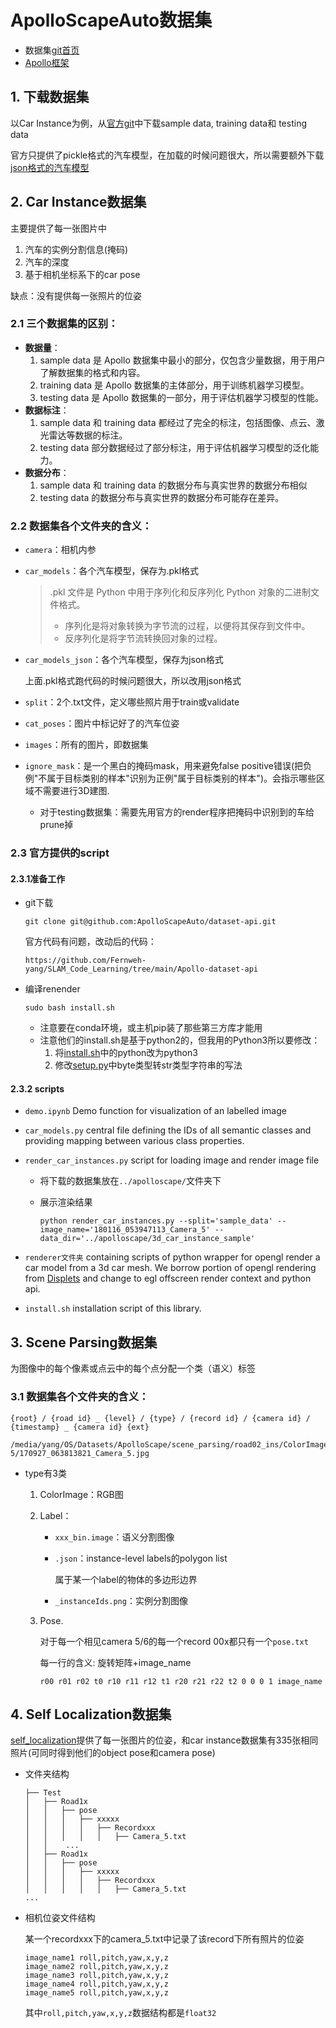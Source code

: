 # ApolloScapeAuto数据集

- 数据集[git首页](https://github.com/ApolloScapeAuto/dataset-api/tree/master)
- [Apollo框架](https://apollo.baidu.com/)

## 1. 下载数据集

以Car Instance为例，从[官方git](https://github.com/ApolloScapeAuto/dataset-api/tree/master/car_instance#3-dataset-download)中下载sample data, training data和 testing data

官方只提供了pickle格式的汽车模型，在加载的时候问题很大，所以需要额外下载[json格式的汽车模型](https://www.kaggle.com/competitions/pku-autonomous-driving/data?select=car_models_json)

## 2. Car Instance数据集

主要提供了每一张图片中

1. 汽车的实例分割信息(掩码)
2. 汽车的深度 
3. 基于相机坐标系下的car pose

缺点：没有提供每一张照片的位姿

### 2.1 三个数据集的区别：

- **数据量**：
  1. sample data 是 Apollo 数据集中最小的部分，仅包含少量数据，用于用户了解数据集的格式和内容。
  2. training data 是 Apollo 数据集的主体部分，用于训练机器学习模型。
  3. testing data 是 Apollo 数据集的一部分，用于评估机器学习模型的性能。
- **数据标注**：
  1. sample data 和 training data 都经过了完全的标注，包括图像、点云、激光雷达等数据的标注。
  2. testing data 部分数据经过了部分标注，用于评估机器学习模型的泛化能力。
- **数据分布**：
  1. sample data 和 training data 的数据分布与真实世界的数据分布相似
  2. testing data 的数据分布与真实世界的数据分布可能存在差异。

### 2.2 数据集各个文件夹的含义：

- `camera`：相机内参

- `car_models`：各个汽车模型，保存为.pkl格式

  >.pkl 文件是 Python 中用于序列化和反序列化 Python 对象的二进制文件格式。
  >
  >- 序列化是将对象转换为字节流的过程，以便将其保存到文件中。
  >- 反序列化是将字节流转换回对象的过程。

- `car_models_json`：各个汽车模型，保存为json格式

  上面.pkl格式跑代码的时候问题很大，所以改用json格式

- `split`：2个.txt文件，定义哪些照片用于train或validate

- `cat_poses`：图片中标记好了的汽车位姿

- `images`：所有的图片，即数据集

- `ignore_mask`：是一个黑白的掩码mask，用来避免false positive错误(把负例"不属于目标类别的样本"识别为正例"属于目标类别的样本")。会指示哪些区域不需要进行3D建图.

  - 对于testing数据集：需要先用官方的render程序把掩码中识别到的车给prune掉

### 2.3 官方提供的script

#### 2.3.1准备工作

- git下载

  ```
  git clone git@github.com:ApolloScapeAuto/dataset-api.git
  ```

  官方代码有问题，改动后的代码：

  ```
  https://github.com/Fernweh-yang/SLAM_Code_Learning/tree/main/Apollo-dataset-api
  ```

- 编译renender

  ```
  sudo bash install.sh
  ```

  - 注意要在conda环境，或主机pip装了那些第三方库才能用
  - 注意他们的install.sh是基于python2的，但我用的Python3所以要修改：
    1. 将[install.sh](https://github.com/Fernweh-yang/SLAM_Code_Learning/blob/main/Apollo-dataset-api/car_instance/install.sh)中的python改为python3
    2. 修改[setup.py](https://github.com/Fernweh-yang/SLAM_Code_Learning/blob/main/Apollo-dataset-api/car_instance/renderer/setup.py)中byte类型转str类型字符串的写法

#### 2.3.2 scripts

- `demo.ipynb` Demo function for visualization of an labelled image

- `car_models.py` central file defining the IDs of all semantic classes and providing mapping between various class properties.

- `render_car_instances.py` script for loading image and render image file

  - 将下载的数据集放在`../apolloscape/`文件夹下

  - 展示渲染结果

    ```shell
    python render_car_instances.py --split='sample_data' --image_name='180116_053947113_Camera_5' --data_dir='../apolloscape/3d_car_instance_sample'
    ```

- `renderer文件夹` containing scripts of python wrapper for opengl render a car model from a 3d car mesh. We borrow portion of opengl rendering from [Displets](http://www.cvlibs.net/projects/displets/) and change to egl offscreen render context and python api.
- `install.sh` installation script of this library.



## 3. Scene Parsing数据集

为图像中的每个像素或点云中的每个点分配一个类（语义）标签

### 3.1 数据集各个文件夹的含义：

```shell
{root} / {road id} _ {level} / {type} / {record id} / {camera id} / {timestamp} _ {camera id} {ext}

/media/yang/OS/Datasets/ApolloScape/scene_parsing/road02_ins/ColorImage/Record001/Camera 5/170927_063813821_Camera_5.jpg
```

- type有3类

  1. ColorImage：RGB图

  2. Label：

     - `xxx_bin.image`：语义分割图像

     - `.json`：instance-level labels的polygon list

       属于某一个label的物体的多边形边界

     - `_instanceIds.png`：实例分割图像

  3. Pose.

     对于每一个相见camera 5/6的每一个record 00x都只有一个`pose.txt`

     每一行的含义: 旋转矩阵+image_name

     ```
     r00 r01 r02 t0 r10 r11 r12 t1 r20 r21 r22 t2 0 0 0 1 image_name
     ```


## 4. Self Localization数据集

[self_localization](https://github.com/ApolloScapeAuto/dataset-api/tree/master/self_localization)提供了每一张图片的位姿，和car instance数据集有335张相同照片(可同时得到他们的object pose和camera pose)

- 文件夹结构

  ```
  ├── Test
  │   ├── Road1x
  │   │   ├── pose
  │   │   │   ├── xxxxx
  │   │   │   │   ├── Recordxxx
  │   │   │   │   │   ├── Camera_5.txt
  │   │    ...
  │   ├── Road1x
  │   │   ├── pose
  │   │   │   ├── xxxxx
  │   │   │   │   ├── Recordxxx
  │   │   │   │   │   ├── Camera_5.txt
  ...
  ```

- 相机位姿文件结构

  某一个recordxxx下的camera_5.txt中记录了该record下所有照片的位姿

  ```
  image_name1 roll,pitch,yaw,x,y,z
  image_name2 roll,pitch,yaw,x,y,z
  image_name3 roll,pitch,yaw,x,y,z
  image_name4 roll,pitch,yaw,x,y,z
  image_name5 roll,pitch,yaw,x,y,z
  ```

  其中`roll,pitch,yaw,x,y,z`数据结构都是`float32`